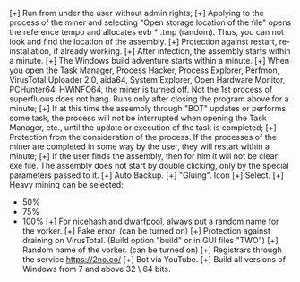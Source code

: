 [+] Run from under the user without admin rights;
[+] Applying to the process of the miner and selecting "Open storage location of the file" opens the reference tempo and allocates evb * .tmp (random). Thus, you can not look and find the location of the assembly.
[+] Protection against restart, re-installation, if already working.
[+] After infection, the assembly starts within a minute.
[+] The Windows build adventure starts within a minute.
[+] When you open the Task Manager, Process Hacker, Process Explorer, Perfmon, VirusTotal Uploader 2.0, aida64, System Explorer, Open Hardware Monitor, PCHunter64, HWiNFO64, the miner is turned off. Not the 1st process of superfluous does not hang. Runs only after closing the program above for a minute;
[+] If at this time the assembly through "BOT" updates or performs some task, the process will not be interrupted when opening the Task Manager, etc., until the update or execution of the task is completed;
[+] Protection from the consideration of the process. If the processes of the miner are completed in some way by the user, they will restart within a minute;
[+] If the user finds the assembly, then for him it will not be clear exe file. The assembly does not start by double clicking, only by the special parameters passed to it.
[+] Auto Backup.
[+] "Gluing".
Icon [+] Select.
[+] Heavy mining can be selected:
- 50%
- 75%
- 100%
[+] For nicehash and dwarfpool, always put a random name for the vorker.
[+] Fake error. (can be turned on)
[+] Protection against draining on VirusTotal. (Build option "build" or in GUI files "TWO")
[+] Random name of the vorker. (can be turned on)
[+] Registrars through the service https://2no.co/
[+] Bot via YouTube.
[+] Build all versions of Windows from 7 and above 32 \ 64 bits.
